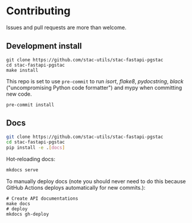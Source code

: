 # Contributing

Issues and pull requests are more than welcome.

## Development install

```shell
git clone https://github.com/stac-utils/stac-fastapi-pgstac
cd stac-fastapi-pgstac
make install
```

This repo is set to use `pre-commit` to run *isort*, *flake8*, *pydocstring*, *black* ("uncompromising Python code formatter") and mypy when committing new code.

```shell
pre-commit install
```

## Docs

```bash
git clone https://github.com/stac-utils/stac-fastapi-pgstac
cd stac-fastapi-pgstac
pip install -e .[docs]
```

Hot-reloading docs:

```bash
mkdocs serve
```

To manually deploy docs (note you should never need to do this because GitHub
Actions deploys automatically for new commits.):

```shell
# Create API documentations
make docs
# deploy
mkdocs gh-deploy
```
